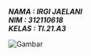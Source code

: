 ***NAMA : IRGI JAELANI*** <br/>
***NIM : 312110618*** <br/>
***KELAS : TI.21.A3*** <br/>

<img src="" alt="Gambar" style="max-width:250px;">